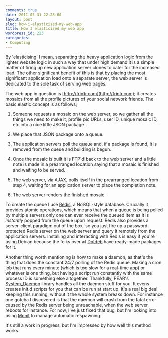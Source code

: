 ```yaml
---
comments: true
date: 2011-05-31 22:28:00
layout: post
slug: how-i-elasticised-my-web-app
title: How I elasticised my web app
wordpress_id: 223
categories:
- Computing
---
```


By 'elasticising' I mean, separating the heavy application logic from the lighter website logic in such a way that under high demand it is a simple matter of firing up new application server clones to cater for the increased load. The other significant benefit of this is that by placing the most significant application load onto a separate server, the web server is dedicated to the sole task of serving web pages.

The web app in question is [http://frintr.com](http://frintr.com); it creates mosaics from all the profile pictures of your social network friends. The basic elastic concept is as follows;



	
  1. Someone requests a mosaic on the web server, so we gather all the things we need to make it, profile pic URLs, user ID, unique mosaic ID, etc into a nice little JSON package.

	
  2. We place that JSON package onto a queue.

	
  3. The application servers poll the queue and, if a package is found, it is removed from the queue and building is begun.

	
  4. Once the mosaic is built it is FTP'd back to the web server and a little note is made in a prearranged location saying that a mosaic is finished and waiting to be served.

	
  5. The web server, via AJAX, polls itself in the prearranged location from step 4, waiting for an application server to place the completion note.

	
  6. The web server renders the finished mosaic.


To create the queue I use [Redis](http://redis.io/), a NoSQL-style database. Crucially it provides atomic operations, which means that when a queue is being polled by multiple servers only one can ever receive the queued item as it is _instantly_ popped from the queue upon request. Redis also provides a server-client paradigm out of the box, so you just fire up a password protected Redis server on the web server and query it remotely from the application servers. Installing and interacting with Redis is easy if you're using Debian because the folks over at [Dotdeb](http://www.dotdeb.org/) have ready-made packages for it.

Another thing worth mentioning is how to make a daemon, as that's the thing that does the constant 24/7 polling of the Redis queue. Making a cron job that runs every minute (which is too slow for a real-time app) or whatever is one thing, but having a script run constantly with the same process ID is something else altogether. Thankfully, PEAR's[ System_Daemon](http://pear.php.net/package/System_Daemon) library handles all the daemon stuff for you. It evens creates init.d scripts for you that can be run at start up. It's a real big deal keeping this running, without it the whole system breaks down. For instance one gotcha I discovered is that the daemon will crash from the fatal error caused by the Redis server being unreachable, when the web server reboots for instance. For now, I've just fixed that bug, but I'm looking into using [Monit](http://mmonit.com/monit/) to manage automatic respawning.

It's still a work in progress, but I'm impressed by how well this method works.
